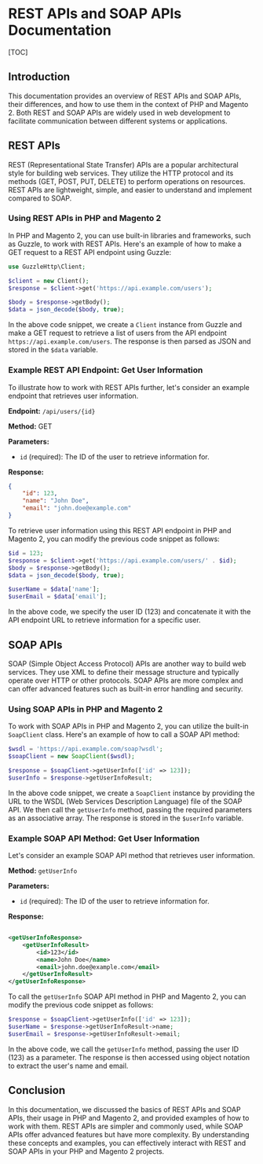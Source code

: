 # REST APIs and SOAP APIs Documentation

[TOC]

## Introduction

This documentation provides an overview of REST APIs and SOAP APIs, their differences, and how to use them in the
context of PHP and Magento 2. Both REST and SOAP APIs are widely used in web development to facilitate communication
between different systems or applications.

## REST APIs

REST (Representational State Transfer) APIs are a popular architectural style for building web services. They utilize
the HTTP protocol and its methods (GET, POST, PUT, DELETE) to perform operations on resources. REST APIs are
lightweight, simple, and easier to understand and implement compared to SOAP.

### Using REST APIs in PHP and Magento 2

In PHP and Magento 2, you can use built-in libraries and frameworks, such as Guzzle, to work with REST APIs. Here's an
example of how to make a GET request to a REST API endpoint using Guzzle:

```php
use GuzzleHttp\Client;

$client = new Client();
$response = $client->get('https://api.example.com/users');

$body = $response->getBody();
$data = json_decode($body, true);
```

In the above code snippet, we create a `Client` instance from Guzzle and make a GET request to retrieve a list of users
from the API endpoint `https://api.example.com/users`. The response is then parsed as JSON and stored in the `$data`
variable.

### Example REST API Endpoint: Get User Information

To illustrate how to work with REST APIs further, let's consider an example endpoint that retrieves user information.

**Endpoint:** `/api/users/{id}`

**Method:** GET

**Parameters:**

- `id` (required): The ID of the user to retrieve information for.

**Response:**

```json
{
    "id": 123,
    "name": "John Doe",
    "email": "john.doe@example.com"
}
```

To retrieve user information using this REST API endpoint in PHP and Magento 2, you can modify the previous code snippet
as follows:

```php
$id = 123;
$response = $client->get('https://api.example.com/users/' . $id);
$body = $response->getBody();
$data = json_decode($body, true);

$userName = $data['name'];
$userEmail = $data['email'];
```

In the above code, we specify the user ID (123) and concatenate it with the API endpoint URL to retrieve information for
a specific user.

## SOAP APIs

SOAP (Simple Object Access Protocol) APIs are another way to build web services. They use XML to define their message
structure and typically operate over HTTP or other protocols. SOAP APIs are more complex and can offer advanced features
such as built-in error handling and security.

### Using SOAP APIs in PHP and Magento 2

To work with SOAP APIs in PHP and Magento 2, you can utilize the built-in `SoapClient` class. Here's an example of how
to call a SOAP API method:

```php
$wsdl = 'https://api.example.com/soap?wsdl';
$soapClient = new SoapClient($wsdl);

$response = $soapClient->getUserInfo(['id' => 123]);
$userInfo = $response->getUserInfoResult;
```

In the above code snippet, we create a `SoapClient` instance by providing the URL to the WSDL (Web Services Description
Language) file of the SOAP API. We then call the `getUserInfo` method, passing the required parameters as an associative
array. The response is stored in the `$userInfo` variable.

### Example SOAP API Method: Get User Information

Let's consider an example SOAP API method that retrieves user information.

**Method:** `getUserInfo`

**Parameters:**

- `id` (required): The ID of the user to retrieve information for.

**Response:**

```xml

<getUserInfoResponse>
    <getUserInfoResult>
        <id>123</id>
        <name>John Doe</name>
        <email>john.doe@example.com</email>
    </getUserInfoResult>
</getUserInfoResponse>
```

To call the `getUserInfo` SOAP API method in PHP and Magento 2, you can modify the previous code snippet as follows:

```php
$response = $soapClient->getUserInfo(['id' => 123]);
$userName = $response->getUserInfoResult->name;
$userEmail = $response->getUserInfoResult->email;
```

In the above code, we call the `getUserInfo` method, passing the user ID (123) as a parameter. The response is then
accessed using object notation to extract the user's name and email.

## Conclusion

In this documentation, we discussed the basics of REST APIs and SOAP APIs, their usage in PHP and Magento 2, and
provided examples of how to work with them. REST APIs are simpler and commonly used, while SOAP APIs offer advanced
features but have more complexity. By understanding these concepts and examples, you can effectively interact with REST
and SOAP APIs in your PHP and Magento 2 projects.

